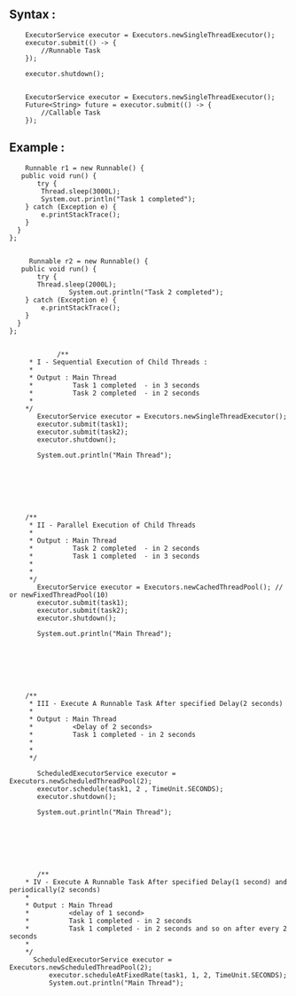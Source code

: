 

## Syntax :   
        ExecutorService executor = Executors.newSingleThreadExecutor();
        executor.submit(() -> {
            //Runnable Task
        });

        executor.shutdown();


        ExecutorService executor = Executors.newSingleThreadExecutor();
        Future<String> future = executor.submit(() -> {
            //Callable Task
        });


## Example :  

        Runnable r1 = new Runnable() {
	   public void run() {
	       try {
		    Thread.sleep(3000L);
		    System.out.println("Task 1 completed");
		} catch (Exception e) {
		    e.printStackTrace();
		}
	  }
	};
        
        
         Runnable r2 = new Runnable() {
	   public void run() {
	       try {
		   Thread.sleep(2000L);
                   System.out.println("Task 2 completed");
		} catch (Exception e) {
		    e.printStackTrace();
		}
	  }
	};
        
        
                /**
		 * I - Sequential Execution of Child Threads : 
		 * 
		 * Output : Main Thread
		 *          Task 1 completed  - in 3 seconds
		 *          Task 2 completed  - in 2 seconds
		 * 
		*/
		   ExecutorService executor = Executors.newSingleThreadExecutor();
		   executor.submit(task1);
		   executor.submit(task2);
		   executor.shutdown();
		   
		   System.out.println("Main Thread");
		   
		   
		 
		

		
		
		/**
		 * II - Parallel Execution of Child Threads
		 * 
		 * Output : Main Thread
		 *          Task 2 completed  - in 2 seconds
		 *          Task 1 completed  - in 3 seconds
		 * 
		 *
		 */
		   ExecutorService executor = Executors.newCachedThreadPool(); // or newFixedThreadPool(10)
		   executor.submit(task1);
		   executor.submit(task2);
		   executor.shutdown();
		   
		   System.out.println("Main Thread");
		  
		 
		  
		
		
		

		/**
		 * III - Execute A Runnable Task After specified Delay(2 seconds)
		 * 
		 * Output : Main Thread 
		 *          <Delay of 2 seconds>
		 *          Task 1 completed - in 2 seconds  
		 *  
		 * 
		 */
		
		   ScheduledExecutorService executor = Executors.newScheduledThreadPool(2);
		   executor.schedule(task1, 2 , TimeUnit.SECONDS);
		   executor.shutdown();
		   
		   System.out.println("Main Thread");
		 
		   
		
		
		
		
		
	       /**
		* IV - Execute A Runnable Task After specified Delay(1 second) and periodically(2 seconds)
		* 
		* Output : Main Thread 
		*          <delay of 1 second>
		*          Task 1 completed - in 2 seconds 
		*          Task 1 completed - in 2 seconds and so on after every 2 seconds
		* 
		*/
		  ScheduledExecutorService executor = Executors.newScheduledThreadPool(2);
			  executor.scheduleAtFixedRate(task1, 1, 2, TimeUnit.SECONDS);
			  System.out.println("Main Thread");
		
                
                
        
